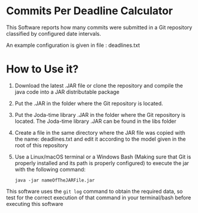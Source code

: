 # Commits Per Deadline Calculator
This Software reports how many commits were submitted in a Git repository classified by configured date intervals.

An example configuration is given in file : deadlines.txt


# How to Use it?

1. Download the latest .JAR file or clone the repository and compile the java code into a JAR distributable package
2. Put the .JAR in the folder where the Git repository is located.
3. Put the Joda-time library .JAR in the folder where the Git repository is located. The Joda-time library .JAR can be found in the libs folder
4. Create a file in the same directory where the JAR file was copied with the name: deadlines.txt and edit it according to the model given in the root of this repository
5. Use a Linux/macOS terminal or a Windows Bash (Making sure that Git is properly installed and its path is properly configured) to execute the jar with the following command:

    ```
    java -jar nameOfTheJARFile.jar
    ```

This software uses the ```git log``` command to obtain the required data, so test for the correct execution of that command in your terminal/bash before executing this software